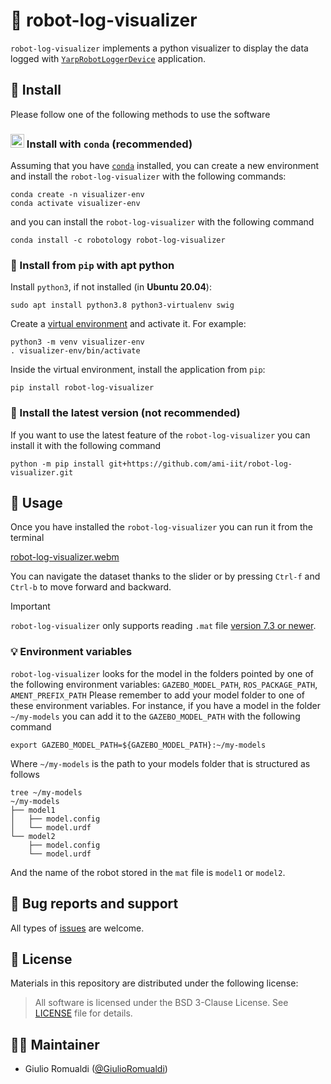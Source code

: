 # 🤖 robot-log-visualizer

`robot-log-visualizer` implements a python visualizer to display the data logged with
[`YarpRobotLoggerDevice`](https://github.com/ami-iit/bipedal-locomotion-framework/tree/master/devices/YarpRobotLoggerDevice) application.

## 📝 Install

Please follow one of the following methods to use the software

### <img src="https://github.com/ami-iit/robot-log-visualizer/assets/16744101/8de4bc21-26be-4ec5-a262-6179b53ef082" width="22" height="22"/> Install with `conda` (recommended)

Assuming that you have [`conda`](https://docs.conda.io/en/latest/) installed, you can create a new environment and install the `robot-log-visualizer` with the following commands:
```console
conda create -n visualizer-env
conda activate visualizer-env
```
 and you can install the `robot-log-visualizer` with the following command
```console
conda install -c robotology robot-log-visualizer
```

### 🐍 Install from `pip` with apt python

Install `python3`, if not installed (in **Ubuntu 20.04**):

```console
sudo apt install python3.8 python3-virtualenv swig
```

Create a [virtual environment](https://docs.python.org/3/library/venv.html#venv-def) and activate it. For example:
```console
python3 -m venv visualizer-env
. visualizer-env/bin/activate
```

Inside the virtual environment, install the application from `pip`:

```console
pip install robot-log-visualizer
```

### 👷 Install the latest version (not recommended)
If you want to use the latest feature of the `robot-log-visualizer` you can install it with the
following command
```console
python -m pip install git+https://github.com/ami-iit/robot-log-visualizer.git
```

## 🏃 Usage

Once you have installed the `robot-log-visualizer` you can run it from the terminal

[robot-log-visualizer.webm](https://github.com/ami-iit/robot-log-visualizer/assets/16744101/3fd5c516-da17-4efa-b83b-392b5ce1383b)

You can navigate the dataset thanks to the slider or by pressing `Ctrl-f` and `Ctrl-b` to move
forward and backward.

> [!IMPORTANT]
> `robot-log-visualizer` only supports reading `.mat` file [version 7.3 or newer](https://www.mathworks.com/help/matlab/import_export/mat-file-versions.html).

### 💡 Environment variables
`robot-log-visualizer` looks for the model in the folders pointed by one of the following environment variables:
`GAZEBO_MODEL_PATH`, `ROS_PACKAGE_PATH`, `AMENT_PREFIX_PATH` Please remember to add your model folder to one of these
environment variables.
For instance, if you have a model in the folder `~/my-models` you can add it to the `GAZEBO_MODEL_PATH` with the
following command
```console
export GAZEBO_MODEL_PATH=${GAZEBO_MODEL_PATH}:~/my-models
 ```
Where `~/my-models` is the path to your models folder that is structured as follows
```console
tree ~/my-models
~/my-models
├── model1
│   ├── model.config
│   └── model.urdf
└── model2
    ├── model.config
    └── model.urdf
```
And the name of the robot stored in the `mat` file is `model1` or `model2`.

##  🐛 Bug reports and support
All types of [issues](https://github.com/ami-iit/robot-log-visualizer/issues/new) are welcome.

## 📝 License
Materials in this repository are distributed under the following license:

> All software is licensed under the BSD 3-Clause License. See [LICENSE](https://github.com/ami-iit/robot-log-visualizer/blob/main/LICENSE) file for details.

## 🧑‍💻 Maintainer

* Giulio Romualdi ([@GiulioRomualdi](https://github.com/GiulioRomualdi))
